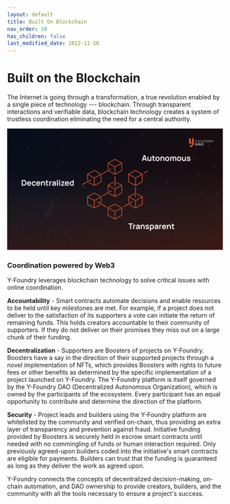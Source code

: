 ```yaml
---
layout: default
title: Built On Blockchain
nav_order: 10
has_children: false
last_modified_date: 2022-11-28
---
```


Built on the Blockchain
=======================

The Internet is going through a transformation, a true revolution enabled by a single piece of technology --- blockchain. Through transparent interactions and verifiable data, blockchain technology creates a system of trustless coordination eliminating the need for a central authority.

![](/assets/images/figure/decentralized-autonomous-transparent.png)

### Coordination powered by Web3

Y-Foundry leverages blockchain technology to solve critical issues with online coordination.

**Accountability** - Smart contracts automate decisions and enable resources to be held until key milestones are met. For example, if a project does not deliver to the satisfaction of its supporters a vote can initiate the return of remaining funds. This holds creators accountable to their community of supporters. If they do not deliver on their promises they miss out on a large chunk of their funding.

**Decentralization** - Supporters are Boosters of projects on Y-Foundry. Boosters have a say in the direction of their supported projects through a novel implementation of NFTs, which provides Boosters with rights to future fees or other benefits as determined by the specific implementation of a project launched on Y-Foundry. The Y-Foundry platform is itself governed by the Y-Foundry DAO (Decentralized Autonomous Organization), which is owned by the participants of the ecosystem. Every participant has an equal opportunity to contribute and determine the direction of the platform.

**Security** - Project leads and builders using the Y-Foundry platform are whitelisted by the community and verified on-chain, thus providing an extra layer of transparency and prevention against fraud. Initiative funding provided by Boosters is securely held in escrow smart contracts until needed with no commingling of funds or human interaction required. Only previously agreed-upon builders coded into the initiative's smart contracts are eligible for payments. Builders can trust that the funding is guaranteed as long as they deliver the work as agreed upon.

Y-Foundry connects the concepts of decentralized decision-making, on-chain automation, and DAO ownership to provide creators, builders, and the community with all the tools necessary to ensure a project's success.
